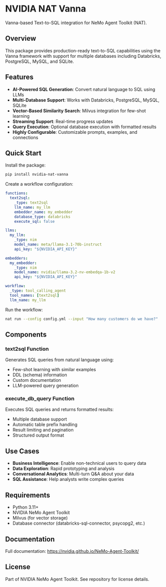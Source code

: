 # NVIDIA NAT Vanna

Vanna-based Text-to-SQL integration for NeMo Agent Toolkit (NAT).

## Overview

This package provides production-ready text-to-SQL capabilities using the Vanna framework with support for multiple databases including Databricks, PostgreSQL, MySQL, and SQLite.

## Features

- **AI-Powered SQL Generation**: Convert natural language to SQL using LLMs
- **Multi-Database Support**: Works with Databricks, PostgreSQL, MySQL, SQLite
- **Vector-Based Similarity Search**: Milvus integration for few-shot learning
- **Streaming Support**: Real-time progress updates
- **Query Execution**: Optional database execution with formatted results
- **Highly Configurable**: Customizable prompts, examples, and connections

## Quick Start

Install the package:

```bash
pip install nvidia-nat-vanna
```

Create a workflow configuration:

```yaml
functions:
  text2sql:
    _type: text2sql
    llm_name: my_llm
    embedder_name: my_embedder
    database_type: databricks
    execute_sql: false

llms:
  my_llm:
    _type: nim
    model_name: meta/llama-3.1-70b-instruct
    api_key: "${NVIDIA_API_KEY}"

embedders:
  my_embedder:
    _type: nim
    model_name: nvidia/llama-3.2-nv-embedqa-1b-v2
    api_key: "${NVIDIA_API_KEY}"

workflow:
  _type: tool_calling_agent
  tool_names: [text2sql]
  llm_name: my_llm
```

Run the workflow:

```bash
nat run --config config.yml --input "How many customers do we have?"
```

## Components

### text2sql Function

Generates SQL queries from natural language using:
- Few-shot learning with similar examples
- DDL (schema) information
- Custom documentation
- LLM-powered query generation

### execute_db_query Function

Executes SQL queries and returns formatted results:
- Multiple database support
- Automatic table prefix handling
- Result limiting and pagination
- Structured output format

## Use Cases

- **Business Intelligence**: Enable non-technical users to query data
- **Data Exploration**: Rapid prototyping and analysis
- **Conversational Analytics**: Multi-turn Q&A about your data
- **SQL Assistance**: Help analysts write complex queries

## Requirements

- Python 3.11+
- NVIDIA NeMo Agent Toolkit
- Milvus (for vector storage)
- Database connector (databricks-sql-connector, psycopg2, etc.)

## Documentation

Full documentation: https://nvidia.github.io/NeMo-Agent-Toolkit/

## License

Part of NVIDIA NeMo Agent Toolkit. See repository for license details.

